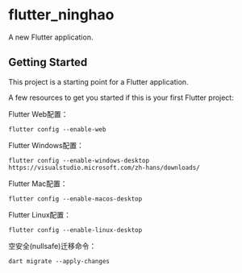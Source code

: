 # flutter_ninghao

A new Flutter application.

## Getting Started
This project is a starting point for a Flutter application.

A few resources to get you started if this is your first Flutter project:

Flutter Web配置：
```
flutter config --enable-web
```

Flutter Windows配置：
```
flutter config --enable-windows-desktop
https://visualstudio.microsoft.com/zh-hans/downloads/
```

Flutter Mac配置：
```
flutter config --enable-macos-desktop
```

Flutter Linux配置：
```
flutter config --enable-linux-desktop
```

空安全(nullsafe)迁移命令：
```
dart migrate --apply-changes
```